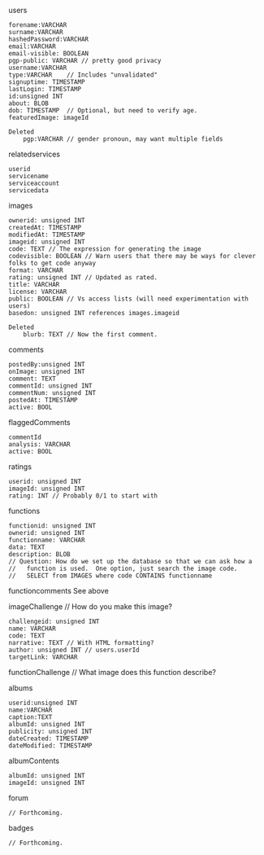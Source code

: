 users

	forename:VARCHAR
	surname:VARCHAR
	hashedPassword:VARCHAR
	email:VARCHAR
	email-visible: BOOLEAN
	pgp-public: VARCHAR // pretty good privacy
	username:VARCHAR
	type:VARCHAR	// Includes "unvalidated"
	signuptime: TIMESTAMP
	lastLogin: TIMESTAMP
	id:unsigned INT
	about: BLOB
	dob: TIMESTAMP	// Optional, but need to verify age.
	featuredImage: imageId
	
	Deleted
	  	pgp:VARCHAR // gender pronoun, may want multiple fields

relatedservices

	userid
	servicename
	serviceaccount
	servicedata
	
images

	ownerid: unsigned INT
	createdAt: TIMESTAMP
	modifiedAt: TIMESTAMP
	imageid: unsigned INT
	code: TEXT // The expression for generating the image
	codevisible: BOOLEAN // Warn users that there may be ways for clever folks to get code anyway
	format: VARCHAR
	rating: unsigned INT // Updated as rated.
	title: VARCHAR
	license: VARCHAR
	public: BOOLEAN // Vs access lists (will need experimentation with users)
	basedon: unsigned INT references images.imageid
	
	Deleted
		blurb: TEXT // Now the first comment.

  
comments

	postedBy:unsigned INT
	onImage: unsigned INT
	comment: TEXT
	commentId: unsigned INT
	commentNum: unsigned INT
	postedAt: TIMESTAMP
	active: BOOL
	
flaggedComments

	commentId
	analysis: VARCHAR
	active: BOOL
  
ratings

	userid: unsigned INT
	imageId: unsigned INT
	rating: INT // Probably 0/1 to start with
  
functions

	functionid: unsigned INT
	ownerid: unsigned INT
	functionname: VARCHAR
	data: TEXT
	description: BLOB
	// Question: How do we set up the database so that we can ask how a
	//   function is used.  One option, just search the image code.
	//   SELECT from IMAGES where code CONTAINS functionname 
	
functioncomments
	See above
	
imageChallenge	// How do you make this image?

	challengeid: unsigned INT
	name: VARCHAR
	code: TEXT
	narrative: TEXT // With HTML formatting?
	author: unsigned INT // users.userId
	targetLink: VARCHAR
	
functionChallenge // What image does this function describe?

albums

	userid:unsigned INT
	name:VARCHAR
	caption:TEXT
	albumId: unsigned INT
	publicity: unsigned INT
	dateCreated: TIMESTAMP
	dateModified: TIMESTAMP
	
albumContents

	albumId: unsigned INT
	imageId: unsigned INT

forum
	
	// Forthcoming.
	
badges

	// Forthcoming.
